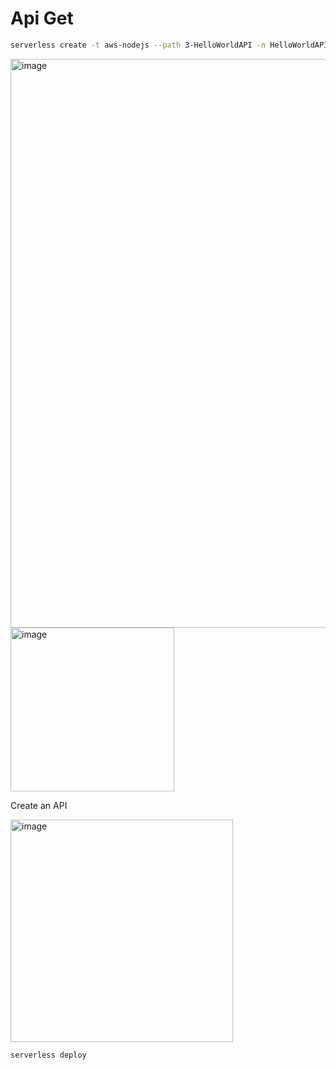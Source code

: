 # Api Get

```bash
serverless create -t aws-nodejs --path 3-HelloWorldAPI -n HelloWorldAPI
```

<img width="910" alt="image" src="https://github.com/pabloluceroschneider/node-aws-serverless/assets/43233080/b81e216c-b291-4463-8456-39493060a809">
<br/>
<img width="262" alt="image" src="https://github.com/pabloluceroschneider/node-aws-serverless/assets/43233080/65315526-98b0-48f7-a6bd-8021a7c8b374">
<br />

Create an API

<img width="356" alt="image" src="https://github.com/pabloluceroschneider/node-aws-serverless/assets/43233080/40a3ad3a-cd21-4854-b545-f801c12c1958">

```bash
serverless deploy
```

